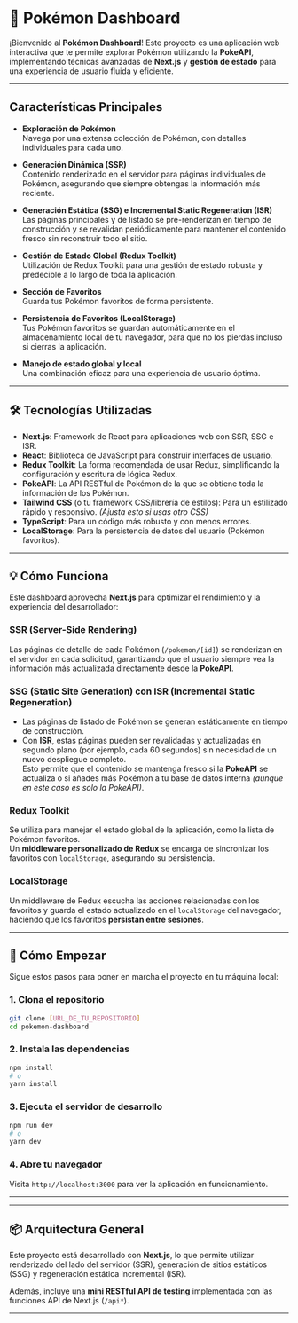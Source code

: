 # 🚀 Pokémon Dashboard

¡Bienvenido al **Pokémon Dashboard**! Este proyecto es una aplicación web interactiva que te permite explorar Pokémon utilizando la **PokeAPI**, implementando técnicas avanzadas de **Next.js** y **gestión de estado** para una experiencia de usuario fluida y eficiente.

---

## Características Principales

- **Exploración de Pokémon**  
  Navega por una extensa colección de Pokémon, con detalles individuales para cada uno.

- **Generación Dinámica (SSR)**  
  Contenido renderizado en el servidor para páginas individuales de Pokémon, asegurando que siempre obtengas la información más reciente.

- **Generación Estática (SSG) e Incremental Static Regeneration (ISR)**  
  Las páginas principales y de listado se pre-renderizan en tiempo de construcción y se revalidan periódicamente para mantener el contenido fresco sin reconstruir todo el sitio.

- **Gestión de Estado Global (Redux Toolkit)**  
  Utilización de Redux Toolkit para una gestión de estado robusta y predecible a lo largo de toda la aplicación.

- **Sección de Favoritos**  
  Guarda tus Pokémon favoritos de forma persistente.

- **Persistencia de Favoritos (LocalStorage)**  
  Tus Pokémon favoritos se guardan automáticamente en el almacenamiento local de tu navegador, para que no los pierdas incluso si cierras la aplicación.

- **Manejo de estado global y local**  
  Una combinación eficaz para una experiencia de usuario óptima.

---

## 🛠️ Tecnologías Utilizadas

- **Next.js**: Framework de React para aplicaciones web con SSR, SSG e ISR.  
- **React**: Biblioteca de JavaScript para construir interfaces de usuario.  
- **Redux Toolkit**: La forma recomendada de usar Redux, simplificando la configuración y escritura de lógica Redux.  
- **PokeAPI**: La API RESTful de Pokémon de la que se obtiene toda la información de los Pokémon.  
- **Tailwind CSS** (o tu framework CSS/librería de estilos): Para un estilizado rápido y responsivo. *(Ajusta esto si usas otro CSS)*  
- **TypeScript**: Para un código más robusto y con menos errores.  
- **LocalStorage**: Para la persistencia de datos del usuario (Pokémon favoritos).

---

## 💡 Cómo Funciona

Este dashboard aprovecha **Next.js** para optimizar el rendimiento y la experiencia del desarrollador:

### SSR (Server-Side Rendering)

Las páginas de detalle de cada Pokémon (`/pokemon/[id]`) se renderizan en el servidor en cada solicitud, garantizando que el usuario siempre vea la información más actualizada directamente desde la **PokeAPI**.

### SSG (Static Site Generation) con ISR (Incremental Static Regeneration)

- Las páginas de listado de Pokémon se generan estáticamente en tiempo de construcción.  
- Con **ISR**, estas páginas pueden ser revalidadas y actualizadas en segundo plano (por ejemplo, cada 60 segundos) sin necesidad de un nuevo despliegue completo.  
Esto permite que el contenido se mantenga fresco si la **PokeAPI** se actualiza o si añades más Pokémon a tu base de datos interna *(aunque en este caso es solo la PokeAPI)*.

### Redux Toolkit

Se utiliza para manejar el estado global de la aplicación, como la lista de Pokémon favoritos.  
Un **middleware personalizado de Redux** se encarga de sincronizar los favoritos con `localStorage`, asegurando su persistencia.

### LocalStorage

Un middleware de Redux escucha las acciones relacionadas con los favoritos y guarda el estado actualizado en el `localStorage` del navegador, haciendo que los favoritos **persistan entre sesiones**.

---

## 🚀 Cómo Empezar

Sigue estos pasos para poner en marcha el proyecto en tu máquina local:

### 1. Clona el repositorio

```bash
git clone [URL_DE_TU_REPOSITORIO]
cd pokemon-dashboard
```

### 2. Instala las dependencias

```bash
npm install
# o
yarn install
```

### 3. Ejecuta el servidor de desarrollo

```bash
npm run dev
# o
yarn dev
```

### 4. Abre tu navegador

Visita `http://localhost:3000` para ver la aplicación en funcionamiento.

---

---

## 📦 Arquitectura General

Este proyecto está desarrollado con **Next.js**, lo que permite utilizar renderizado del lado del servidor (SSR), generación de sitios estáticos (SSG) y regeneración estática incremental (ISR).

Además, incluye una **mini RESTful API de testing** implementada con las funciones API de Next.js (`/api*`).  

---
